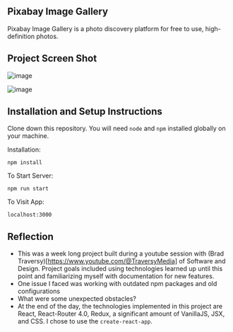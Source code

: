 ## Pixabay Image Gallery

Pixabay Image Gallery is a photo discovery platform for free to use, high-definition photos.

## Project Screen Shot

![image](https://github.com/Haruna2004/Image-gallery-using-PixabayApi/assets/106999819/ccda4075-b1df-4035-bb8b-2fe5a14e3012)

![image](https://github.com/Haruna2004/Image-gallery-using-PixabayApi/assets/106999819/475bb286-8c25-4867-b7c7-59aa8a85c62c)


## Installation and Setup Instructions

Clone down this repository. You will need `node` and `npm` installed globally on your machine.  

Installation:

`npm install`  

To Start Server:

`npm run start`  

To Visit App:

`localhost:3000`  

## Reflection

  - This was a week long project built during a youtube session with (Brad Traversy)[https://www.youtube.com/@TraversyMedia] of Software and Design. Project goals included using technologies learned up until this point and familiarizing myself with documentation for new features.  
  - One issue I faced was working with outdated npm packages and old configurations
  - What were some unexpected obstacles?
  - At the end of the day, the technologies implemented in this project are React, React-Router 4.0, Redux,  a significant amount of VanillaJS, JSX, and CSS. I chose to use the `create-react-app`.

